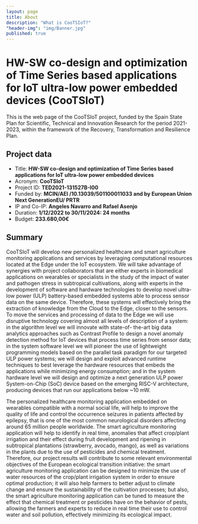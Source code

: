 ```yaml
---
layout: page
title: About
description: "What is CooTSIoT?"
"header-img": "img/Banner.jpg"
published: true
---
```



# HW-SW co-design and optimization of Time Series based applications for IoT ultra-low power embedded devices (CooTSIoT)

This is the web page of the CooTSIoT project, funded by the Spain State Plan for Scientific, Technical and Innovation Research for the period 2021-2023, within the framework of the Recovery, Transformation and Resilience Plan.

## Project data

* Title: **HW-SW co-design and optimization of Time Series based applications for IoT ultra-low power embedded devices**
* Acronym: **CooTSIoT**
* Project ID: **TED2021-131527B-I00**
* Funded by: **MCIN/AEI /10.13039/501100011033 and by European Union Next GenerationEU/ PRTR**
* IP and Co-IP: **Angeles Navarro and Rafael Asenjo**
* Duration: **1/12/2022 to 30/11/2024: 24 months**
* Budget: **233.680,00€** 

## Summary

CooTSIoT will develop new personalized healthcare and smart agriculture monitoring applications and services by leveraging computational resources located at the Edge under the IoT ecosystem. We will take advantage of synergies with project collaborators that are either experts in biomedical applications on wearables or specialists in the study of the impact of water and pathogen stress in subtropical cultivations, along with experts in the development of software and hardware technologies to develop novel ultra-low power (ULP) battery-based embedded systems able to process sensor data on the same device. Therefore, these systems will effectively bring the extraction of knowledge from the Cloud to the Edge, closer to the sensors. To move the services and processing of data to the Edge we will use disruptive technology covering almost all levels of description of a system: in the algorithm level we will innovate with state-of- the-art big data analytics approaches such as Contrast Profile to design a novel anomaly detection method for IoT devices that process time series from sensor data; in the system software level we will pioneer the use of lightweight programming models based on the parallel task paradigm for our targeted ULP power systems; we will design and exploit advanced runtime techniques to best leverage the hardware resources that embeds the applications while minimizing energy consumption; and in the system hardware level we will design and optimize a next generation ULP power System-on-Chip (SoC) device based on the emerging RISC-V architecture, producing devices that run our applications below ~10 mW.

The personalized healthcare monitoring application embedded on wearables compatible with a normal social life, will help to improve the quality of life and control the occurrence seizures in patients affected by epilepsy, that is one of the most common neurological disorders affecting around 65 million people worldwide. The smart agriculture monitoring application will help to identify in real time, anomalies that affect crop/plant irrigation and their effect during fruit development and ripening in subtropical plantations (strawberry, avocado, mango), as well as variations in the plants due to the use of pesticides and chemical treatment. Therefore, our project results will contribute to some relevant environmental objectives of the European ecological transition initiative: the smart agriculture monitoring application can be designed to minimize the use of water resources of the crop/plant irrigation system in order to ensure optimal production; it will also help farmers to better adjust to climate change and ensure the sustainability of the cultivation processes; but also, the smart agriculture monitoring application can be tuned to measure the effect that chemical treatment or pesticides have on the behavior of pests, allowing the farmers and experts to reduce in real time their use to control water and soil pollution, effectively minimizing its ecological impact.